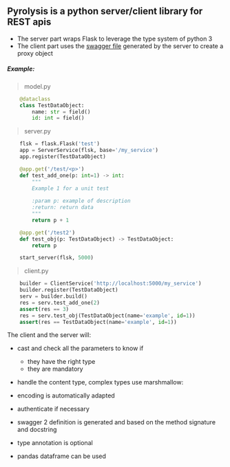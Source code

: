 ## Pyrolysis is a python server/client library for REST apis

* The server part wraps Flask to leverage the type system of python 3
* The client part uses the [swagger file](https://swagger.io/specification/v2) generated by the server to create a proxy object

##### Example:

>model.py
```python
    @dataclass
    class TestDataObject:
        name: str = field()
        id: int = field()
```
>server.py
```python
    flsk = flask.Flask('test')
    app = ServerService(flsk, base='/my_service')
    app.register(TestDataObject)

    @app.get('/test/<p>')
    def test_add_one(p: int=1) -> int:
        """
        Example 1 for a unit test
    
        :param p: example of description
        :return: return data
        """
        return p + 1

    @app.get('/test2')
    def test_obj(p: TestDataObject) -> TestDataObject:
        return p

    start_server(flsk, 5000)
```
> client.py
```python
    builder = ClientService('http://localhost:5000/my_service')
    builder.register(TestDataObject)
    serv = builder.build()
    res = serv.test_add_one(2)
    assert(res == 3)
    res = serv.test_obj(TestDataObject(name='example', id=1))
    assert(res == TestDataObject(name='example', id=1))
```

The client and the server will:

* cast and check all the parameters to know if
    - they have the right type
    - they are mandatory

* handle the content type, complex types use marshmallow:

* encoding is automatically adapted

* authenticate if necessary

* swagger 2 definition is generated and based on the method signature and docstring

* type annotation is optional

* pandas dataframe can be used
